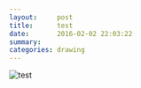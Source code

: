 ```yaml
---
layout:     post
title:      test
date:       2016-02-02 22:03:22
summary:    
categories: drawing
---
```

![test](/images/diary/test.png "")
